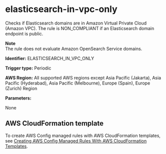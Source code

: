 # elasticsearch\-in\-vpc\-only<a name="elasticsearch-in-vpc-only"></a>

 Checks if Elasticsearch domains are in Amazon Virtual Private Cloud \(Amazon VPC\)\. The rule is NON\_COMPLIANT if an Elasticsearch domain endpoint is public\.

**Note**  
The rule does not evaluate Amazon OpenSearch Service domains\.

**Identifier:** ELASTICSEARCH\_IN\_VPC\_ONLY

**Trigger type:** Periodic

**AWS Region:** All supported AWS regions except Asia Pacific \(Jakarta\), Asia Pacific \(Hyderabad\), Asia Pacific \(Melbourne\), Europe \(Spain\), Europe \(Zurich\) Region

**Parameters:**

None  

## AWS CloudFormation template<a name="w2aac12c33c15b9d309c17"></a>

To create AWS Config managed rules with AWS CloudFormation templates, see [Creating AWS Config Managed Rules With AWS CloudFormation Templates](aws-config-managed-rules-cloudformation-templates.md)\.
